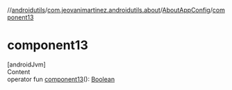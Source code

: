 //[androidutils](../../index.md)/[com.jeovanimartinez.androidutils.about](../index.md)/[AboutAppConfig](index.md)/[component13](component13.md)



# component13  
[androidJvm]  
Content  
operator fun [component13](component13.md)(): [Boolean](https://kotlinlang.org/api/latest/jvm/stdlib/kotlin/-boolean/index.html)  



